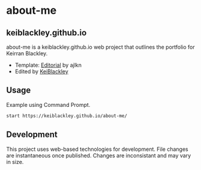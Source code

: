 # about-me
## keiblackley.github.io

about-me is a keiblackley.github.io web project that outlines the portfolio for Keirran Blackley.

- Template: [Editorial](https://html5up.net/editorial) by ajlkn 
- Edited by [KeiBlackley](https://keiblackley.github.io/about-me/)

## Usage
Example using Command Prompt.
```sh
start https://keiblackley.github.io/about-me/
```

## Development
This project uses web-based technologies for development. File changes are instantaneous once published.
Changes are inconsistant and may vary in size.